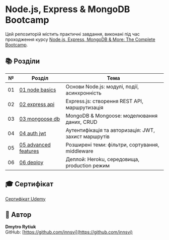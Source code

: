# Node.js, Express & MongoDB Bootcamp

Цей репозиторій містить практичні завдання, виконані під час проходження курсу [Node.js, Express, MongoDB & More: The Complete Bootcamp](https://www.udemy.com/course/nodejs-express-mongodb-bootcamp/).

## 📚 Розділи

| № | Розділ                | Тема                                  |
|---|------------------------|----------------------------------------|
| 01 | [01 node basics](./01-node-basics) | Основи Node.js: модулі, події, асинхронність |
| 02 | [02 express api](./02-express-api) | Express.js: створення REST API, маршрутизація |
| 03 | [03 mongoose db](./03-mongoose-db) | MongoDB & Mongoose: моделювання даних, CRUD |
| 04 | [04 auth jwt](./04-auth-jwt) | Аутентифікація та авторизація: JWT, захист маршрутів |
| 05 | [05 advanced features](./05-advanced-features) | Розширені теми: фільтри, сортування, middleware |
| 06 | [06 deploy](./06-deploy) | Деплой: Heroku, середовища, production режим |

## 🎓 Сертифікат

[Сертифікат Udemy](https://ude.my/UC-8d7a4c48-9f65-4f97-a358-a68f77348928)

## 👤 Автор

**Dmytro Rytiuk**  
GitHub: [https://github.com/innsvi](https://github.com/innsvi)

